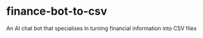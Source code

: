 # finance-bot-to-csv
An AI chat bot that specialises in turning financial information into CSV files

